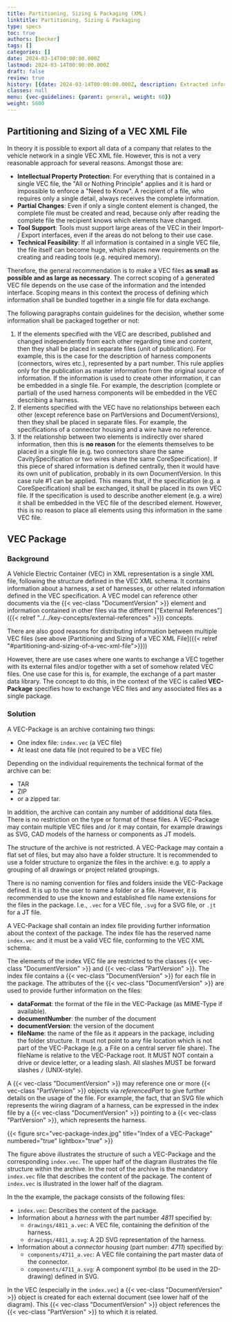 ```yaml
---
title: Partitioning, Sizing & Packaging (XML)
linktitle: Partitioning, Sizing & Packaging
type: specs
toc: true
authors: [becker]
tags: []
categories: []
date: 2024-03-14T00:00:00.000Z
lastmod: 2024-03-14T00:00:00.000Z
draft: false
review: true
history: [{date: 2024-03-14T00:00:00.000Z, description: Extracted information from PSI recommendation and extended it where necesseray., issue: KBLFRM-1191}, {date: 2024-03-19T00:00:00.000Z, description: 'Consolidated information about the VEC package, added path format', issue: KBLFRM-1230}]
classes: null
menu: {vec-guidelines: {parent: general, weight: 60}}
weight: 5600
---
```


## Partitioning and Sizing of a VEC XML File

In theory it is possible to export all data of a company that relates to the vehicle network in a single VEC XML file. However, this is not a very reasonable approach for several reasons. Amongst those are:

* **Intellectual Property Protection**: For everything that is contained in a single VEC file, the "All or Nothing Principle" applies and it is hard or impossible to enforce a "Need to Know". A recipient of a file, who requires only a single detail, always receives the complete information.
* **Partial Changes**: Even if only a single content element is changed, the complete file must be created and read, because only after reading the complete file the recipient knows which elements have changed.
* **Tool Support**: Tools must support large areas of the VEC in their Import- / Export interfaces, even if the areas do not belong to their use case.
* **Technical Feasibility**: If all information is contained in a single VEC file, the file itself can become huge, which places new requirements on the creating and reading tools (e.g. required memory).

Therefore, the general recommendation is to make a VEC files **as small as possible and as large as necessary**. The correct scoping of a generated VEC file depends on the use case of the information and the intended interface. Scoping means in this context the process of defining which information shall be bundled together in a single file for data exchange.


The following paragraphs contain guidelines for the decision, whether some information shall be packaged together or not:

1. If the elements specified with the VEC are described, published and changed independently from each other regarding time and content, then they shall be placed in separate files (unit of publication). For example, this is the case for the description of harness components (connectors, wires etc.), represented by a part number. This rule applies only for the publication as master information from the original source of information. If the information is used to create other information, it can be embedded in a single file. For example, the description (complete or partial) of the used harness components will be embedded in the VEC describing a harness.
2. If elements specified with the VEC have no relationships between each other (except reference base on PartVersions and DocumentVersions), then they shall be placed in separate files. For example, the specifications of a connector housing and a wire have no reference.
3. If the relationship between two elements is indirectly over shared information, then this is **no reason** for the elements themselves to be placed in a single file (e.g. two connectors share the same CavitySpecification or two wires share the same CoreSpecification). If this piece of shared information is defined centrally, then it would have its own unit of publication, probably in its own DocumentVersion. In this case rule #1 can be applied. This means that, if the specification (e.g. a CoreSpecification) shall be exchanged, it shall be placed in its own VEC file. If the specification is used to describe another element (e.g. a wire) it shall be embedded in the VEC file of the described element. However, this is no reason to place all elements using this information in the same VEC file.

## VEC Package

### Background

A Vehicle Electric Container (VEC) in XML representation is a single XML file, following the structure defined in the VEC XML schema. It contains information about a harness, a set of harnesses, or other related information defined in the VEC specification. A VEC model can reference other documents via the {{< vec-class "DocumentVersion" >}} element and information contained in other files via the different ["External References"]({{< relref "../../key-concepts/external-references" >}}) concepts.

There are also good reasons for distributing information between multiple VEC files (see above [Partitioning and Sizing of a VEC XML File]({{< relref "#partitioning-and-sizing-of-a-vec-xml-file">}}))

However, there are use cases where one wants to exchange a VEC together with its external files and/or together with a set of somehow related VEC files. One use case for this is, for example, the exchange of a part master data library. The concept to do this, in the context of the VEC is called **VEC-Package** specifies how to exchange VEC files and any associated files as a single package.

### Solution

A VEC-Package is an archive containing two things:

-   One index file: `index.vec` (a VEC file)
-   At least one data file (not required to be a VEC file)

Depending on the individual requirements the technical format of the archive can be:

-   TAR
-   ZIP
-   or a zipped tar.

In addition, the archive can contain any number of addditional data files. There is no restriction on the type or format of these files. A VEC-Package may contain multiple VEC files and /or it may contain, for example drawings as SVG, CAD models of the harness or components as JT models.

The structure of the archive is not restricted. A VEC-Package may contain a flat set of files, but may also have a folder structure. It is recommended to use a folder structure to organize the files in the archive: e.g. to apply a grouping of all drawings or project related groupings.

There is no naming convention for files and folders inside the VEC-Package defined. It is up to the user to name a folder or a file. However, it is recommended to use the known and established file name extensions for the files in the package. I.e., `.vec` for a VEC file, `.svg` for a SVG file, or `.jt` for a JT file.

A VEC-Package shall contain an index file providing further information about the context of the package. The index file has the reserved name `index.vec` and it must be a valid VEC file, conforming to the VEC XML schema.

The elements of the index VEC file are restricted to the classes {{< vec-class "DocumentVersion" >}} and {{< vec-class "PartVersion" >}}. The index file contains a {{< vec-class "DocumentVersion" >}} for each file in the package. The attributes of the {{< vec-class "DocumentVersion" >}} are used to provide further information on the files:

-   **dataFormat**: the format of the file in the VEC-Package (as MIME-Type if available).
-   **documentNumber**: the number of the document
-   **documentVersion**: the version of the document
-   **fileName**: the name of the file as it appears in the package, including the folder structure. It must not point to any file location which is not part of the VEC-Package (e.g. a File on a central server file share). The fileName is relative to the VEC-Package root. It MUST NOT contain a drive or device letter, or a leading slash. All slashes MUST be forward slashes `/` (UNIX-style).

A {{< vec-class "DocumentVersion" >}} may reference one or more {{< vec-class "PartVersion" >}} objects via _referencedPart_ to give further details on the usage of the file. For example, the fact,
that an SVG file which represents the wiring diagram of a harness, can be expressed
in the index file by a {{< vec-class "DocumentVersion" >}} pointing to a {{< vec-class "PartVersion" >}}, which represents the
harness.

{{< figure src="vec-package-index.jpg" title="Index of a VEC-Package" numbered="true" lightbox="true" >}}

The figure above illustrates the structure of such a VEC-Package and the corresponding `index.vec`. The upper half of the diagram illustrates the file structure within the archive. In the root of the archive is the mandatory `index.vec` file that describes the content of the package. The content of `index.vec` is illustrated in the lower half of the diagram.

In the the example, the package consists of the following files:

-   `index.vec`: Describes the content of the package.
-   Information about a _harness_ with the part number _4811_ specified by:
    -   `drawings/4811_a.vec`: A VEC file, containing the definition of the harness.
    -   `drawings/4811_a.svg`: A 2D SVG representation of the harness.
-   Information about a _connector housing_ (part number: _4711_) specified by:
    -   `components/4711_a.vec`: A VEC file containing the part master data of the connector. 
    -   `components/4711_a.svg`: A component symbol (to be used in the 2D-drawing) defined in SVG.

In the VEC (especially in the `index.vec`) a {{< vec-class "DocumentVersion" >}} object is created for each external document (see lower half of the diagram). This {{< vec-class "DocumentVersion" >}} object references the {{< vec-class "PartVersion" >}} to which it is related.
